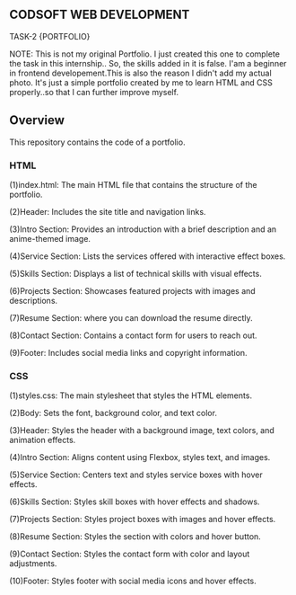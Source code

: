 ## CODSOFT WEB DEVELOPMENT  ##

TASK-2 {PORTFOLIO}

NOTE: This is not my original Portfolio. I just created this one  to complete the task in this internship..
      So, the skills added in it is false. I'am a beginner in frontend developement.This is also the reason I didn't add my actual photo. It's just a simple portfolio created by me to learn HTML and CSS properly..so that I can further improve myself. 

## Overview

This repository contains the code of  a portfolio. 


### HTML ##

(1)index.html: The main HTML file that contains the structure of the portfolio.

(2)Header: Includes the site title and navigation links.

(3)Intro Section: Provides an introduction with a brief description and an anime-themed image.

(4)Service Section: Lists the services offered with interactive effect boxes.

(5)Skills Section: Displays a list of technical skills with visual effects.

(6)Projects Section: Showcases featured projects with images and descriptions.

(7)Resume Section: where you can download the resume directly.

(8)Contact Section: Contains a contact form for users to reach out.

(9)Footer: Includes social media links and copyright information.

### CSS ##

(1)styles.css: The main stylesheet that styles the HTML elements.

(2)Body: Sets the font, background color, and text color.

(3)Header: Styles the header with a background image, text colors, and animation effects.

(4)Intro Section: Aligns content using Flexbox, styles text, and images.

(5)Service Section: Centers text and styles service boxes with hover effects.

(6)Skills Section: Styles skill boxes with hover effects and shadows.

(7)Projects Section: Styles project boxes with images and hover effects.

(8)Resume Section: Styles the section with colors and hover button.

(9)Contact Section: Styles the contact form with color and layout adjustments.

(10)Footer: Styles footer with social media icons and hover effects.

